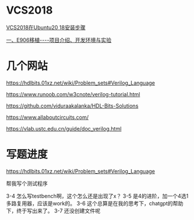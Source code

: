 # VCS2018
[VCS2018在Ubuntu20 18安装步骤](https://blog.csdn.net/qq_41717683/article/details/122267191?spm=1001.2101.3001.6661.1&utm_medium=distribute.pc_relevant_t0.none-task-blog-2%7Edefault%7ECTRLIST%7ERate-1-122267191-blog-130017583.235%5Ev38%5Epc_relevant_sort_base1&depth_1-utm_source=distribute.pc_relevant_t0.none-task-blog-2%7Edefault%7ECTRLIST%7ERate-1-122267191-blog-130017583.235%5Ev38%5Epc_relevant_sort_base1&utm_relevant_index=1)



[一、E906移植----项目介绍、开发环境与实验](https://blog.csdn.net/qq_40011737/article/details/125091169?csdn_share_tail=%7B%22type%22:%22blog%22,%22rType%22:%22article%22,%22rId%22:%22125091169%22,%22source%22:%22qq_40011737%22%7D&ctrtid=8mVVX)

# 几个网站
https://hdlbits.01xz.net/wiki/Problem_sets#Verilog_Language

https://www.runoob.com/w3cnote/verilog-tutorial.html

https://github.com/viduraakalanka/HDL-Bits-Solutions

https://www.allaboutcircuits.com/

https://vlab.ustc.edu.cn/guide/doc_verilog.html

# 写题进度
https://hdlbits.01xz.net/wiki/Problem_sets#Verilog_Language

帮我写个测试程序

3-4 怎么写testbench啊，这个怎么还是出现了x？
3-5 是4的进阶，加一个4选1多路复用器，应该是work的。
3-6 这个总算是在我的思考下，chatgpt的帮助下，终于写出来了。
3-7 还没创建文件呢